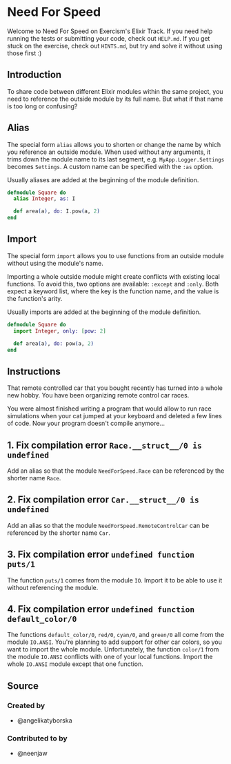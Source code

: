 # Need For Speed

Welcome to Need For Speed on Exercism's Elixir Track.
If you need help running the tests or submitting your code, check out `HELP.md`.
If you get stuck on the exercise, check out `HINTS.md`, but try and solve it without using those first :)

## Introduction

To share code between different Elixir modules within the same project, you need to reference the outside module by its full name. But what if that name is too long or confusing?

## Alias

The special form `alias` allows you to shorten or change the name by which you reference an outside module. When used without any arguments, it trims down the module name to its last segment, e.g. `MyApp.Logger.Settings` becomes `Settings`. A custom name can be specified with the `:as` option.

Usually aliases are added at the beginning of the module definition.

```elixir
defmodule Square do
  alias Integer, as: I

  def area(a), do: I.pow(a, 2)
end
```

## Import

The special form `import` allows you to use functions from an outside module without using the module's name.

Importing a whole outside module might create conflicts with existing local functions. To avoid this, two options are available: `:except` and `:only`. Both expect a keyword list, where the key is the function name, and the value is the function's arity.

Usually imports are added at the beginning of the module definition.

```elixir
defmodule Square do
  import Integer, only: [pow: 2]

  def area(a), do: pow(a, 2)
end
```

## Instructions

That remote controlled car that you bought recently has turned into a whole new hobby. You have been organizing remote control car races.

You were almost finished writing a program that would allow to run race simulations when your cat jumped at your keyboard and deleted a few lines of code. Now your program doesn't compile anymore...

## 1. Fix compilation error `Race.__struct__/0 is undefined`

Add an alias so that the module `NeedForSpeed.Race` can be referenced by the shorter name `Race`.

## 2. Fix compilation error `Car.__struct__/0 is undefined`

Add an alias so that the module `NeedForSpeed.RemoteControlCar` can be referenced by the shorter name `Car`.

## 3. Fix compilation error `undefined function puts/1`

The function `puts/1` comes from the module `IO`. Import it to be able to use it without referencing the module.

## 4. Fix compilation error `undefined function default_color/0`

The functions `default_color/0`, `red/0`, `cyan/0`, and `green/0` all come from the module `IO.ANSI`. You're planning to add support for other car colors, so you want to import the whole module. Unfortunately, the function `color/1` from the module `IO.ANSI` conflicts with one of your local functions. Import the whole `IO.ANSI` module except that one function.

## Source

### Created by

- @angelikatyborska

### Contributed to by

- @neenjaw